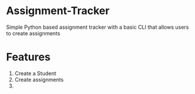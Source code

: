 # Assignment-Tracker

Simple Python based assignment tracker with a basic CLI
that allows users to create assignments

# Features
1. Create a Student
1. Create assignments
2.  
